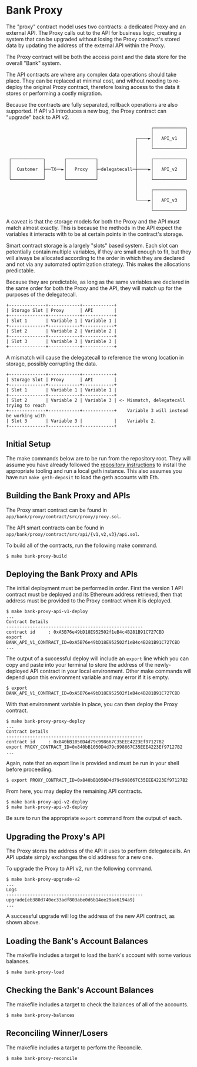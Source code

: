 # Bank Proxy

The "proxy" contract model uses two contracts: a dedicated Proxy and an
external API. The Proxy calls out to the API for business logic, creating
a system that can be upgraded without losing the Proxy contract's stored
data by updating the address of the external API within the Proxy.

The Proxy contract will be both the access point and the data store for the
overall "Bank" system.

The API contracts are where any complex data operations should take place. They
can be replaced at minimal cost, and without needing to re-deploy the original
Proxy contract, therefore losing access to the data it stores or performing a
costly migration.

Because the contracts are fully separated, rollback operations are also
supported. If API v3 introduces a new bug, the Proxy contract can "upgrade" back
to API v2.

```
                                                       ┌────────────┐
                                                       │            │
                                                 ┌────►│   API_v1   │
                                                 │     │            │
                                                 │     └────────────┘
                                                 │
 ┌────────────┐       ┌───────────┐              │     ┌────────────┐
 │            │       │           │              │     │            │
 │  Customer  ├──TX──►│   Proxy   ├─delegatecall─┼────►│   API_v2   │
 │            │       │           │              │     │            │
 └────────────┘       └───────────┘              │     └────────────┘
                                                 │
                                                 │     ┌────────────┐
                                                 │     │            │
                                                 └────►│   API_v3   │
                                                       │            │
                                                       └────────────┘
```

A caveat is that the storage models for both the Proxy and the API must match
almost exactly. This is because the methods in the API expect the variables
it interacts with to be at certain points in the contract's storage.

Smart contract storage is a largely "slots" based system. Each slot can
potentially contain multiple variables, if they are small enough to fit, but
they will always be allocated according to the order in which they are declared
and not via any automated optimization strategy. This makes the allocations
predictable.

Because they are predictable, as long as the same variables are declared in the
same order for both the Proxy and the API, they will match up for the purposes
of the delegatecall.

```
+--------------+------------+------------+
| Storage Slot | Proxy      | API        |
+--------------+------------+------------+
| Slot 1       | Variable 1 | Variable 1 |
+--------------+------------+------------+
| Slot 2       | Variable 2 | Variable 2 |
+--------------+------------+------------+
| Slot 3       | Variable 3 | Variable 3 |
+--------------+------------+------------+
```

A mismatch will cause the delegatecall to reference the wrong location in
storage, possibly corrupting the data.

```
+--------------+------------+------------+
| Storage Slot | Proxy      | API        |
+--------------+------------+------------+
| Slot 1       | Variable 1 | Variable 1 |
+--------------+------------+------------+
| Slot 2       | Variable 2 | Variable 3 | <- Mismatch, delegatecall trying to reach
+--------------+------------+------------+    Variable 3 will instead be working with
| Slot 3       | Variable 3 |            |    Variable 2.
+--------------+------------+------------+
```

## Initial Setup

The make commands below are to be run from the repository root. They will
assume you have already followed the [repository instructions](../../../README.md) to
install the appropriate tooling and run a local geth instance. This also assumes
you have run `make geth-deposit` to load the geth accounts with Eth.

## Building the Bank Proxy and APIs

The Proxy smart contract can be found in `app/bank/proxy/contract/src/proxy/proxy.sol`.

The API smart contracts can be found in `app/bank/proxy/contract/src/api/{v1,v2,v3}/api.sol`.

To build all of the contracts, run the following make command.

```
$ make bank-proxy-build
```

## Deploying the Bank Proxy and APIs

The initial deployment must be performed in order. First the version 1 API
contract must be deployed and its Ethereum address retrieved, then that address
must be provided to the Proxy contract when it is deployed.

```
$ make bank-proxy-api-v1-deploy
...
Contract Details
----------------------------------------------------
contract id     : 0xA5B76e49bD18E952502f1eB4c4B281B91C727CBD
export BANK_API_V1_CONTRACT_ID=0xA5B76e49bD18E952502f1eB4c4B281B91C727CBD
...
```

The output of a successful deploy will include an `export` line which you can
copy and paste into your terminal to store the address of the newly-deployed
API contract in your local environment. Other make commands will depend upon
this environment variable and may error if it is empty.

```
$ export BANK_API_V1_CONTRACT_ID=0xA5B76e49bD18E952502f1eB4c4B281B91C727CBD
```

With that environment variable in place, you can then deploy the Proxy contract.

```
$ make bank-proxy-proxy-deploy
...
Contract Details
----------------------------------------------------
contract id     : 0x840bB1050D4d79c998667C35EEE4223Ef97127B2
export PROXY_CONTRACT_ID=0x840bB1050D4d79c998667C35EEE4223Ef97127B2
...
```

Again, note that an export line is provided and must be run in your shell before
proceeding.

```
$ export PROXY_CONTRACT_ID=0x840bB1050D4d79c998667C35EEE4223Ef97127B2
```

From here, you may deploy the remaining API contracts.

```
$ make bank-proxy-api-v2-deploy
$ make bank-proxy-api-v3-deploy
```

Be sure to run the appropriate `export` command from the output of each.

## Upgrading the Proxy's API

The Proxy stores the address of the API it uses to perform delegatecalls. An API
update simply exchanges the old address for a new one.

To upgrade the Proxy to API v2, run the following command.

```
$ make bank-proxy-upgrade-v2
...
Logs
----------------------------------------------------
upgrade[eb380d740ec33adf803abe0d6b14ee29ae6194a9]
...
```

A successful upgrade will log the address of the new API contract, as shown
above.

## Loading the Bank's Account Balances

The makefile includes a target to load the bank's account with some various
balances.

```
$ make bank-proxy-load
```

## Checking the Bank's Account Balances

The makefile includes a target to check the balances of all of the accounts.

```
$ make bank-proxy-balances
```

## Reconciling Winner/Losers

The makefile includes a target to perform the Reconcile.

```
$ make bank-proxy-reconcile
```
